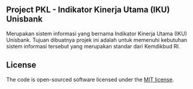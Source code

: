 ## Project PKL - Indikator Kinerja Utama (IKU) Unisbank
Merupakan sistem informasi yang bernama Indikator Kinerja Utama (IKU) Unisbank. Tujuan dibuatnya projek ini adalah untuk memenuhi kebutuhan sistem informasi tersebut yang merupakan standar dari Kemdikbud RI.

## License
The code is open-sourced software licensed under the [MIT license](https://opensource.org/licenses/MIT).
